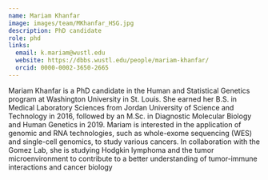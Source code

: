 ```yaml
---
name: Mariam Khanfar
image: images/team/MKhanfar_HSG.jpg
description: PhD candidate 
role: phd
links:
  email: k.mariam@wustl.edu
  website: https://dbbs.wustl.edu/people/mariam-khanfar/
  orcid: 0000-0002-3650-2665
---
```


Mariam Khanfar is a PhD candidate in the Human and Statistical Genetics program at Washington University in St. Louis. She earned her B.S. in Medical Laboratory Sciences from Jordan University of Science and Technology in 2016, followed by an M.Sc. in Diagnostic Molecular Biology and Human Genetics in 2019. Mariam is interested in the application of genomic and RNA technologies, such as whole-exome sequencing (WES) and single-cell genomics, to study various cancers. In collaboration with the Gomez Lab, she is studying Hodgkin lymphoma and the tumor microenvironment to contribute to a better understanding of tumor-immune interactions and cancer biology
